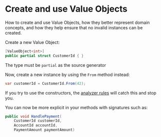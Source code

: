# Create and use Value Objects

<card-summary>
How to create and use Value Objects, how they better represent domain concepts, and how they help ensure
that no invalid instances can be created.
</card-summary>

Create a new Value Object:

```c#
[ValueObject<int>] 
public partial struct CustomerId { }
```

The type must be `partial` as the source generator 

Now, create a new instance by using the `From` method instead:

```c#
var customerId = CustomerId.From(42);
```

If you try to use the constructors, the [analyzer rules](Analyzer-Rules.md) will catch this and stop you.

You can now be more explicit in your methods with signatures such as:

```c#
public void HandlePayment(
    CustomerId customerId, 
    AccountId accountId, 
    PaymentAmount paymentAmount)
```



